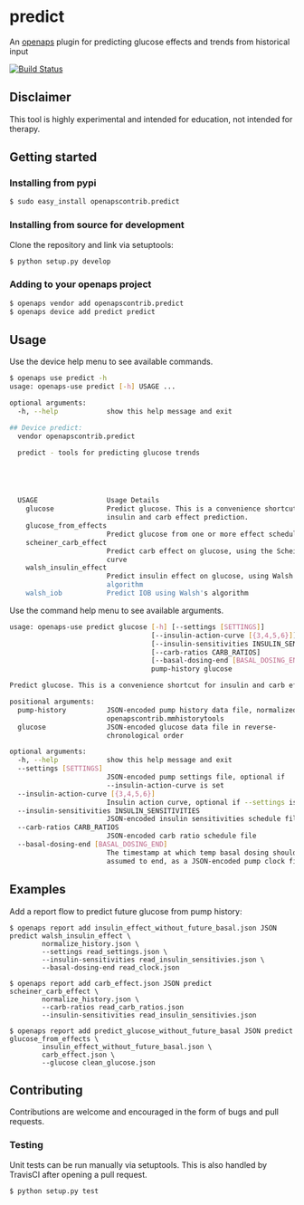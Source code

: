 # predict
An [openaps](https://github.com/openaps/openaps) plugin for predicting glucose effects and trends from historical input

[![Build Status](https://travis-ci.org/loudnate/openaps-predict.svg)](https://travis-ci.org/loudnate/openaps-predict)

## Disclaimer
This tool is highly experimental and intended for education, not intended for therapy.

## Getting started
### Installing from pypi

```bash
$ sudo easy_install openapscontrib.predict
```
### Installing from source for development
Clone the repository and link via setuptools:
```bash
$ python setup.py develop
```

### Adding to your openaps project
```bash
$ openaps vendor add openapscontrib.predict
$ openaps device add predict predict
```

## Usage
Use the device help menu to see available commands.
```bash
$ openaps use predict -h
usage: openaps-use predict [-h] USAGE ...

optional arguments:
  -h, --help            show this help message and exit

## Device predict:
  vendor openapscontrib.predict

  predict - tools for predicting glucose trends





  USAGE                 Usage Details
    glucose             Predict glucose. This is a convenience shortcut for
                        insulin and carb effect prediction.
    glucose_from_effects
                        Predict glucose from one or more effect schedules
    scheiner_carb_effect
                        Predict carb effect on glucose, using the Scheiner GI
                        curve
    walsh_insulin_effect
                        Predict insulin effect on glucose, using Walsh's IOB
                        algorithm
    walsh_iob           Predict IOB using Walsh's algorithm
```

Use the command help menu to see available arguments.
```bash
usage: openaps-use predict glucose [-h] [--settings [SETTINGS]]
                                   [--insulin-action-curve [{3,4,5,6}]]
                                   [--insulin-sensitivities INSULIN_SENSITIVITIES]
                                   [--carb-ratios CARB_RATIOS]
                                   [--basal-dosing-end [BASAL_DOSING_END]]
                                   pump-history glucose

Predict glucose. This is a convenience shortcut for insulin and carb effect prediction.

positional arguments:
  pump-history          JSON-encoded pump history data file, normalized by
                        openapscontrib.mmhistorytools
  glucose               JSON-encoded glucose data file in reverse-
                        chronological order

optional arguments:
  -h, --help            show this help message and exit
  --settings [SETTINGS]
                        JSON-encoded pump settings file, optional if
                        --insulin-action-curve is set
  --insulin-action-curve [{3,4,5,6}]
                        Insulin action curve, optional if --settings is set
  --insulin-sensitivities INSULIN_SENSITIVITIES
                        JSON-encoded insulin sensitivities schedule file
  --carb-ratios CARB_RATIOS
                        JSON-encoded carb ratio schedule file
  --basal-dosing-end [BASAL_DOSING_END]
                        The timestamp at which temp basal dosing should be
                        assumed to end, as a JSON-encoded pump clock file
```

## Examples

Add a report flow to predict future glucose from pump history:
```
$ openaps report add insulin_effect_without_future_basal.json JSON predict walsh_insulin_effect \
        normalize_history.json \
		--settings read_settings.json \
		--insulin-sensitivities read_insulin_sensitivies.json \
		--basal-dosing-end read_clock.json

$ openaps report add carb_effect.json JSON predict scheiner_carb_effect \
        normalize_history.json \
		--carb-ratios read_carb_ratios.json
		--insulin-sensitivities read_insulin_sensitivies.json

$ openaps report add predict_glucose_without_future_basal JSON predict glucose_from_effects \
        insulin_effect_without_future_basal.json \
        carb_effect.json \
        --glucose clean_glucose.json
```

## Contributing
Contributions are welcome and encouraged in the form of bugs and pull requests.

### Testing

Unit tests can be run manually via setuptools. This is also handled by TravisCI after opening a pull request.

```bash
$ python setup.py test
```
